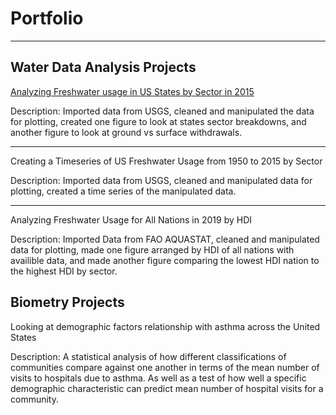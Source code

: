 # Portfolio

---

## Water Data Analysis Projects

[Analyzing Freshwater usage in US States by Sector in 2015](/2015water.html)

Description: Imported data from USGS, cleaned and manipulated the data for plotting, created one figure to look at states sector breakdowns, and another figure to look at ground vs surface withdrawals.

---
Creating a Timeseries of US Freshwater Usage from 1950 to 2015 by Sector

Description:  Imported data from USGS, cleaned and manipulated data for plotting, created a time series of the manipulated data.

---
Analyzing Freshwater Usage for All Nations in 2019 by HDI

Description: Imported Data from FAO AQUASTAT, cleaned and manipulated data for plotting, made one figure arranged by HDI of all nations with availible data, and made another figure comparing the lowest HDI nation to the highest HDI by sector.

## Biometry Projects

Looking at demographic factors relationship with asthma across the United States

Description: A statistical analysis of how different classifications of communities compare against one another in terms of the mean number of visits  to hospitals due to asthma. As well as a test of how well a specific demographic characteristic can predict mean number of hospital visits for a community.
